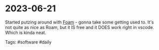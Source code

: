 # 2023-06-21
Started putzing around with [Foam](https://foambubble.github.io/) - gonna take some getting used to. It's not quite as nice as Roam, but it IS free and it DOES work right in vscode. Which is kinda neat. 

Tags: #software #daily
